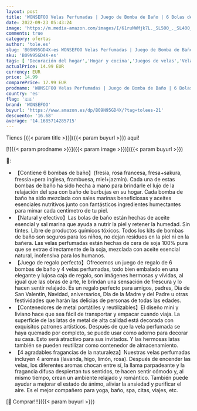 ```yaml
---
layout: post
title: 'WONSEFOO Velas Perfumadas | Juego de Bomba de Baño | 6 Bolas de Baño Naturales Juego de Regalo + 4 Velas Perfumadas de Cera de Soja | para Mamá | Esposa | para Navidad | Cumpleaños'
date: 2022-09-23 05:43:24
image: 'https://m.media-amazon.com/images/I/61ruNWMjk7L._SL500_._SL400_.jpg'
comments: true
category: ofertas
author: 'tole.es'
slug: 'B09N95GD4X-es WONSEFOO Velas Perfumadas | Juego de Bomba de Baño | 6...'
sku: 'B09N95GD4X-es'
tags: [ 'Decoración del hogar','Hogar y cocina','Juegos de velas','Velas','Velas y candelabros','navidad','wonsefoo','🇪🇸', ]
actualPrice: 14.99 EUR
currency: EUR
price: 14.99
comparePrice: 17.99 EUR
prodname: 'WONSEFOO Velas Perfumadas | Juego de Bomba de Baño | 6 Bolas de Baño Naturales Juego de Regalo + 4 Velas Perfumadas de Cera de Soja | para Mamá | Esposa | para Navidad | Cumpleaños'
country: 'es'
flag: '🇪🇸'
brand: 'WONSEFOO'
buyurl: 'https://www.amazon.es/dp/B09N95GD4X/?tag=tolees-21'
descuento: '16.68'
average: '14.1685714285715'
---
```


Tienes [{{< param title >}}]({{< param buyurl >}}) aqui!

[![{{< param prodname >}}]({{< param image >}})]({{< param buyurl >}})

🔎:

- 【Contiene 6 bombas de baño】(fresia, rosa francesa, fresa+sakura, fressia+pera inglesa, frambuesa, miel+jazmín). Cada una de estas bombas de baño ha sido hecha a mano para brindarle el lujo de la relajación del spa con baño de burbujas en su hogar. Cada bomba de baño ha sido mezclada con sales marinas beneficiosas y aceites esenciales nutritivos junto con fantásticos ingredientes humectantes para mimar cada centímetro de tu piel.
- 【Natural y efectivo】Las bolas de baño están hechas de aceite esencial y sal marina que ayuda a nutrir la piel y retener la humedad. Sin tintes. Libre de productos químicos tóxicos. Todos los kits de bombas de baño son seguros para los niños, no dejan residuos en la piel ni en la bañera. Las velas perfumadas están hechas de cera de soja 100% pura que se extrae directamente de la soja, mezclada con aceite esencial natural, inofensiva para los humanos.
- 【Juego de regalo perfecto】Ofrecemos un juego de regalo de 6 bombas de baño y 4 velas perfumadas, todo bien embalado en una elegante y lujosa caja de regalo, son imágenes hermosas y vívidas, al igual que las obras de arte, le brindan una sensación de frescura y lo hacen sentir relajado. Es un regalo perfecto para amigos, padres, Día de San Valentín, Navidad, aniversarios, Día de la Madre y del Padre u otras festividades que harán las delicias de personas de todas las edades.
- 【Contenedores de metal portátiles y reutilizables】El diseño mini y liviano hace que sea fácil de transportar y empacar cuando viaja. La superficie de las latas de metal de alta calidad está decorada con exquisitos patrones artísticos. Después de que la vela perfumada se haya quemado por completo, se puede usar como adorno para decorar su casa. Esto será atractivo para sus invitados. Y las hermosas latas también se pueden reutilizar como contenedor de almacenamiento.
- 【4 agradables fragancias de la naturaleza】Nuestras velas perfumadas incluyen 4 aromas (lavanda, higo, limón, rosa). Después de encender las velas, los diferentes aromas chocan entre sí, la llama parpadeante y la fragancia difusa despiertan tus sentidos, te hacen sentir cómodo y, al mismo tiempo, crean un ambiente relajado y romántico. También puede ayudar a mejorar el estado de ánimo, aliviar la ansiedad y purificar el aire. Es el mejor compañero para yoga, baño, spa, citas, viajes, etc.

[🛒 Comprar!!!]({{< param buyurl >}})

